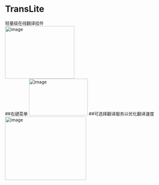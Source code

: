 # TransLite
轻量级在线翻译挂件
<br><img width="226" height="172" alt="image" src="https://github.com/user-attachments/assets/c5601412-f4d5-411d-8707-c6ddd02a7c06" /></br>
##右键菜单
<img width="192" height="120" alt="image" src="https://github.com/user-attachments/assets/3e39bea2-9209-486a-81fe-ffdc3fcc8ad5" />
##可选择翻译服务以优化翻译速度
<img width="265" height="207" alt="image" src="https://github.com/user-attachments/assets/f28ebfb2-61e5-4359-b8aa-fed1dd4cbbe9" />




